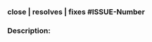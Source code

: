 ### close | resolves | fixes #ISSUE-Number

### Description:
<!-- [Description about the changes] -->

<!--
<table>
  <tr>
    <th>Before</th>
    <th>After</th>
  </tr>
  <tr>
    <td><img src="" width="300"></td>
    <td><img src="" width="300"/></td>
  </tr>
</table>
-->